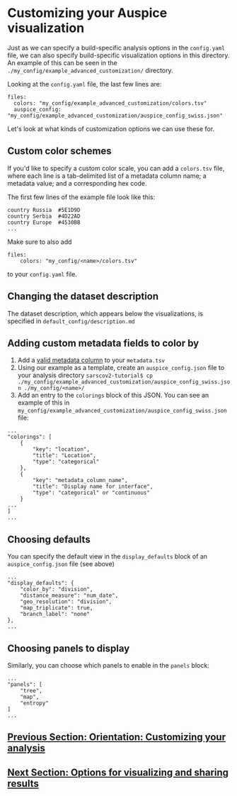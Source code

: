 # Customizing your Auspice visualization  

Just as we can specify a build-specific analysis options in the `config.yaml` file, we can also specify build-specific visualization options in this directory. An example of this can be seen in the `./my_config/example_advanced_customization/` directory.

Looking at the `config.yaml` file, the last few lines are:  
```
files:
  colors: "my_config/example_advanced_customization/colors.tsv"
  auspice_config: "my_config/example_advanced_customization/auspice_config_swiss.json"
```

Let's look at what kinds of customization options we can use these for.


## Custom color schemes  

If you'd like to specify a custom color scale, you can add a `colors.tsv` file, where each line is a tab-delimited list of a metadata column name; a metadata value; and a corresponding hex code.   

The first few lines of the example file look like this:  
```
country	Russia	#5E1D9D
country	Serbia	#4D22AD
country	Europe	#4530BB
...
```

Make sure to also add
```
files:
	colors: "my_config/<name>/colors.tsv"
```
to your `config.yaml` file.


## Changing the dataset description

The dataset description, which appears below the visualizations, is specified in `default_config/description.md`

## Adding custom metadata fields to color by   
1. Add a [valid metadata column](data-prep.md) to your `metadata.tsv`  
2. Using our example as a template, create an `auspice_config.json` file to your analysis directory
`sarscov2-tutorial$ cp ./my_config/example_advanced_customization/auspice_config_swiss.json ./my_config/<name>/`    
3. Add an entry to the `colorings` block of this JSON. You can see an example of this in `my_config/example_advanced_customization/auspice_config_swiss.json` file:  
```
...
"colorings": [
	{
		"key": "location",
		"title": "Location",
		"type": "categorical"
	},
	{
		"key": "metadata_column_name",
		"title": "Display name for interface",
		"type": "categorical" or "continuous"
	}
...
]
...
```

## Choosing defaults  
You can specify the default view in the `display_defaults` block of an `auspice_config.json` file (see above)
```
...
"display_defaults": {
	"color_by": "division",
	"distance_measure": "num_date",
	"geo_resolution": "division",
	"map_triplicate": true,
	"branch_label": "none"
},
...
```

## Choosing panels to display  

Similarly, you can choose which panels to enable in the `panels` block:  
```
...
"panels": [
	"tree",
	"map",
	"entropy"
]
...
```

## [Previous Section: Orientation: Customizing your analysis](./docs/customizing-analysis.md)
## [Next Section: Options for visualizing and sharing results](./docs/sharing.md)
